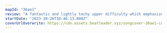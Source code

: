 ```yaml
---
mapId: "36ae1"
review: "A fantastic and lightly techy upper difficulty which emphasizes the song incredibly well, with downmaps that carry down ideas from the top diff perfectly, all paired with some nice and minimalistic Chroma+ environment enhancements and lighting."
startDate: "2023-10-26T10:46:13.000Z"
coverUrlOverwrite: https://cdn.assets.beatleader.xyz/songcover-36ae1-cover.png
---
```

